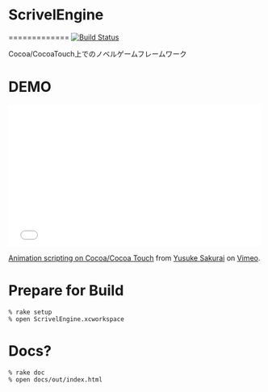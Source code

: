 # ScrivelEngine
=============
[![Build Status](https://travis-ci.org/scrivel/ScrivelEngine.png?branch=master)](https://travis-ci.org/scrivel/ScrivelEngine)

Cocoa/CocoaTouch上でのノベルゲームフレームワーク

# DEMO

<iframe src="//player.vimeo.com/video/87588690" width="500" height="281" frameborder="0" webkitallowfullscreen mozallowfullscreen allowfullscreen></iframe> <p><a href="http://vimeo.com/87588690">Animation scripting on Cocoa/Cocoa Touch</a> from <a href="http://vimeo.com/user9299081">Yusuke Sakurai</a> on <a href="https://vimeo.com">Vimeo</a>.</p>

# Prepare for Build

```
% rake setup
% open ScrivelEngine.xcworkspace
```

# Docs?

```
% rake doc
% open docs/out/index.html
```